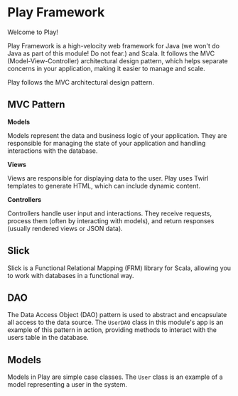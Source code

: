 # Play Framework

Welcome to Play!

Play Framework is a high-velocity web framework for Java (we won't do Java as
part of this module! Do not fear.) and Scala. It follows the MVC
(Model-View-Controller) architectural design pattern, which helps separate
concerns in your application, making it easier to manage and scale.

Play follows the MVC architectural design pattern.

<!-- OMITTED -->

## MVC Pattern

**Models**

Models represent the data and business logic of your application. They are
responsible for managing the state of your application and handling interactions
with the database.

**Views**

Views are responsible for displaying data to the user. Play uses Twirl templates
to generate HTML, which can include dynamic content.

**Controllers**

Controllers handle user input and interactions. They receive requests, process
them (often by interacting with models), and return responses (usually rendered
views or JSON data).


## Slick

Slick is a Functional Relational Mapping (FRM) library for Scala, allowing you
to work with databases in a functional way.

## DAO

The Data Access Object (DAO) pattern is used to abstract and encapsulate all
access to the data source. The `UserDAO` class in this module's app is an
example of this pattern in action, providing methods to interact with the users
table in the database.

## Models

Models in Play are simple case classes. The `User` class is an example of a
model representing a user in the system.
